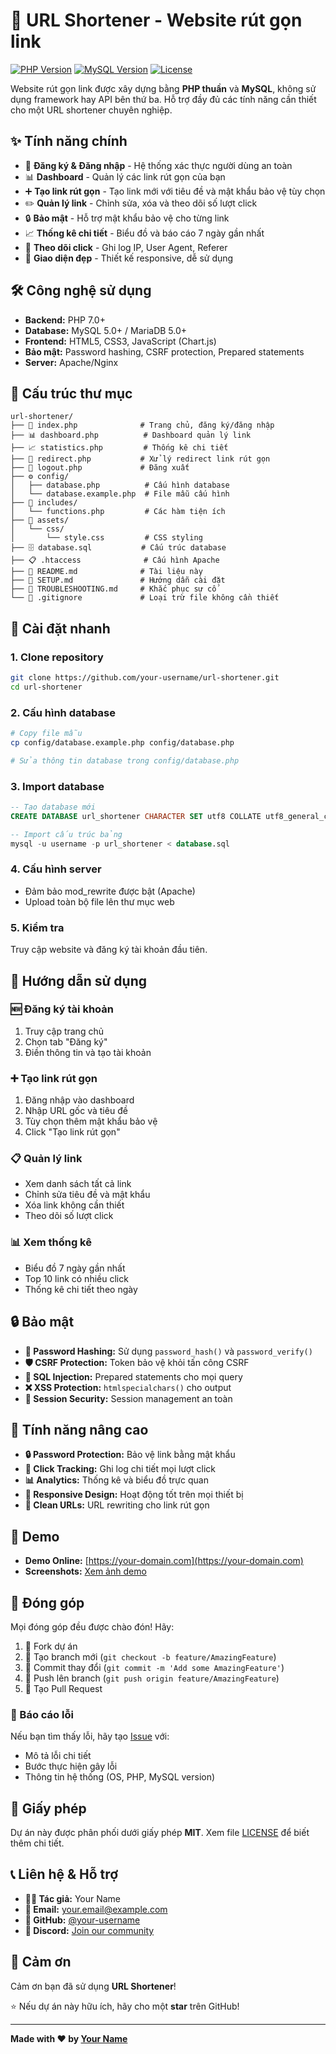 # 🔗 URL Shortener - Website rút gọn link

[![PHP Version](https://img.shields.io/badge/PHP-7.0+-blue.svg)](https://php.net)
[![MySQL Version](https://img.shields.io/badge/MySQL-5.0+-green.svg)](https://mysql.com)
[![License](https://img.shields.io/badge/License-MIT-yellow.svg)](LICENSE)

Website rút gọn link được xây dựng bằng **PHP thuần** và **MySQL**, không sử dụng framework hay API bên thứ ba. Hỗ trợ đầy đủ các tính năng cần thiết cho một URL shortener chuyên nghiệp.

## ✨ Tính năng chính

- 🔐 **Đăng ký & Đăng nhập** - Hệ thống xác thực người dùng an toàn
- 📊 **Dashboard** - Quản lý các link rút gọn của bạn
- ➕ **Tạo link rút gọn** - Tạo link mới với tiêu đề và mật khẩu bảo vệ tùy chọn
- ✏️ **Quản lý link** - Chỉnh sửa, xóa và theo dõi số lượt click
- 🔒 **Bảo mật** - Hỗ trợ mật khẩu bảo vệ cho từng link
- 📈 **Thống kê chi tiết** - Biểu đồ và báo cáo 7 ngày gần nhất
- 📝 **Theo dõi click** - Ghi log IP, User Agent, Referer
- 🎨 **Giao diện đẹp** - Thiết kế responsive, dễ sử dụng

## 🛠️ Công nghệ sử dụng

- **Backend:** PHP 7.0+
- **Database:** MySQL 5.0+ / MariaDB 5.0+
- **Frontend:** HTML5, CSS3, JavaScript (Chart.js)
- **Bảo mật:** Password hashing, CSRF protection, Prepared statements
- **Server:** Apache/Nginx

## 📁 Cấu trúc thư mục

```
url-shortener/
├── 📄 index.php              # Trang chủ, đăng ký/đăng nhập
├── 📊 dashboard.php          # Dashboard quản lý link
├── 📈 statistics.php         # Thống kê chi tiết
├── 🔗 redirect.php           # Xử lý redirect link rút gọn
├── 🚪 logout.php             # Đăng xuất
├── ⚙️ config/
│   ├── database.php          # Cấu hình database
│   └── database.example.php  # File mẫu cấu hình
├── 🔧 includes/
│   └── functions.php         # Các hàm tiện ích
├── 🎨 assets/
│   └── css/
│       └── style.css         # CSS styling
├── 🗄️ database.sql           # Cấu trúc database
├── 📋 .htaccess              # Cấu hình Apache
├── 📖 README.md              # Tài liệu này
├── 🚀 SETUP.md               # Hướng dẫn cài đặt
├── 🔧 TROUBLESHOOTING.md     # Khắc phục sự cố
└── 🚫 .gitignore             # Loại trừ file không cần thiết
```

## 🚀 Cài đặt nhanh

### 1. Clone repository
```bash
git clone https://github.com/your-username/url-shortener.git
cd url-shortener
```

### 2. Cấu hình database
```bash
# Copy file mẫu
cp config/database.example.php config/database.php

# Sửa thông tin database trong config/database.php
```

### 3. Import database
```sql
-- Tạo database mới
CREATE DATABASE url_shortener CHARACTER SET utf8 COLLATE utf8_general_ci;

-- Import cấu trúc bảng
mysql -u username -p url_shortener < database.sql
```

### 4. Cấu hình server
- Đảm bảo mod_rewrite được bật (Apache)
- Upload toàn bộ file lên thư mục web

### 5. Kiểm tra
Truy cập website và đăng ký tài khoản đầu tiên.

## 📖 Hướng dẫn sử dụng

### 🆕 Đăng ký tài khoản
1. Truy cập trang chủ
2. Chọn tab "Đăng ký"
3. Điền thông tin và tạo tài khoản

### ➕ Tạo link rút gọn
1. Đăng nhập vào dashboard
2. Nhập URL gốc và tiêu đề
3. Tùy chọn thêm mật khẩu bảo vệ
4. Click "Tạo link rút gọn"

### 📋 Quản lý link
- Xem danh sách tất cả link
- Chỉnh sửa tiêu đề và mật khẩu
- Xóa link không cần thiết
- Theo dõi số lượt click

### 📊 Xem thống kê
- Biểu đồ 7 ngày gần nhất
- Top 10 link có nhiều click
- Thống kê chi tiết theo ngày

## 🔒 Bảo mật

- **🔐 Password Hashing:** Sử dụng `password_hash()` và `password_verify()`
- **🛡️ CSRF Protection:** Token bảo vệ khỏi tấn công CSRF
- **💉 SQL Injection:** Prepared statements cho mọi query
- **❌ XSS Protection:** `htmlspecialchars()` cho output
- **🔑 Session Security:** Session management an toàn

## 🌟 Tính năng nâng cao

- **🔒 Password Protection:** Bảo vệ link bằng mật khẩu
- **📝 Click Tracking:** Ghi log chi tiết mọi lượt click
- **📊 Analytics:** Thống kê và biểu đồ trực quan
- **📱 Responsive Design:** Hoạt động tốt trên mọi thiết bị
- **🔗 Clean URLs:** URL rewriting cho link rút gọn

## 🚀 Demo

- **Demo Online:** [https://your-domain.com](https://your-domain.com)
- **Screenshots:** [Xem ảnh demo](docs/screenshots.md)

## 🤝 Đóng góp

Mọi đóng góp đều được chào đón! Hãy:

1. 🍴 Fork dự án
2. 🌿 Tạo branch mới (`git checkout -b feature/AmazingFeature`)
3. 💾 Commit thay đổi (`git commit -m 'Add some AmazingFeature'`)
4. 🚀 Push lên branch (`git push origin feature/AmazingFeature`)
5. 📝 Tạo Pull Request

### 🐛 Báo cáo lỗi

Nếu bạn tìm thấy lỗi, hãy tạo [Issue](https://github.com/QanLux/link-shortener/issues) với:
- Mô tả lỗi chi tiết
- Bước thực hiện gây lỗi
- Thông tin hệ thống (OS, PHP, MySQL version)

## 📄 Giấy phép

Dự án này được phân phối dưới giấy phép **MIT**. Xem file [LICENSE](LICENSE) để biết thêm chi tiết.

## 📞 Liên hệ & Hỗ trợ

- **👨‍💻 Tác giả:** Your Name
- **📧 Email:** your.email@example.com
- **🐙 GitHub:** [@your-username](https://github.com/your-username)
- **💬 Discord:** [Join our community](https://discord.gg/your-server)

## 🙏 Cảm ơn

Cảm ơn bạn đã sử dụng **URL Shortener**! 

⭐ Nếu dự án này hữu ích, hãy cho một **star** trên GitHub!

---

**Made with ❤️ by [Your Name](https://github.com/your-username)**

